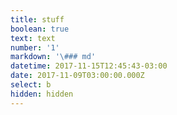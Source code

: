 ```yaml
---
title: stuff
boolean: true
text: text
number: '1'
markdown: '\### md'
datetime: 2017-11-15T12:45:43-03:00
date: 2017-11-09T03:00:00.000Z
select: b
hidden: hidden
---
```


